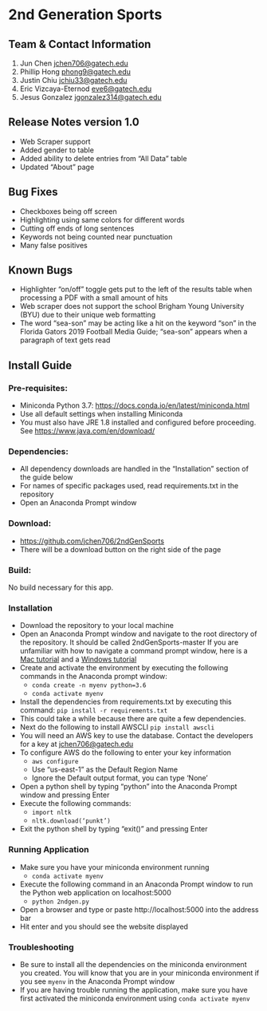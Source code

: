# 2nd Generation Sports

## Team & Contact Information

1. Jun Chen  jchen706@gatech.edu 
2. Phillip Hong phong9@gatech.edu 
3. Justin Chiu jchiu33@gatech.edu 
4. Eric Vizcaya-Eternod eve6@gatech.edu
5. Jesus Gonzalez jgonzalez314@gatech.edu 

## Release Notes version 1.0
* Web Scraper support
* Added gender to table
* Added ability to delete entries from “All Data” table
* Updated “About” page

## Bug Fixes
* Checkboxes being off screen
* Highlighting using same colors for different words
* Cutting off ends of long sentences
* Keywords not being counted near punctuation
* Many false positives

## Known Bugs
* Highlighter “on/off” toggle gets put to the left of the results table when processing a PDF with a small amount of hits
* Web scraper does not support the school Brigham Young University (BYU) due to their unique web formatting
* The word “sea-son” may be acting like a hit on the keyword “son” in the Florida Gators 2019 Football Media Guide; “sea-son” appears when a paragraph of text gets read

## Install Guide
### Pre-requisites:
* Miniconda Python 3.7: https://docs.conda.io/en/latest/miniconda.html
* Use all default settings when installing Miniconda
* You must also have JRE 1.8 installed and configured before proceeding. See https://www.java.com/en/download/

### Dependencies:
* All dependency downloads are handled in the “Installation” section of the guide below 
* For names of specific packages used, read requirements.txt in the repository
* Open an Anaconda Prompt window

### Download:
* https://github.com/jchen706/2ndGenSports
* There will be a download button on the right side of the page

### Build:
No build necessary for this app.

### Installation
* Download the repository to your local machine
* Open an Anaconda Prompt window and navigate to the root directory of the repository. It should be called 2ndGenSports-master
If you are unfamiliar with how to navigate a command prompt window, here is a [Mac tutorial](https://www.macworld.com/article/2042378/master-the-command-line-navigating-files-and-folders.html "Mac tutorial") and a [Windows tutorial](https://www.watchingthenet.com/how-to-navigate-through-folders-when-using-windows-command-prompt.html "Windows tutorial")
* Create and activate the environment by executing the following commands in the Anaconda prompt window:
    * `conda create -n myenv python=3.6`
    * `conda activate myenv`
* Install the dependencies from requirements.txt by executing this command:
    `pip install -r requirements.txt`
* This could take a while because there are quite a few dependencies.
* Next do the following to install AWSCLI
    `pip install awscli`
* You will need an AWS key to use the database. Contact the developers for a key at jchen706@gatech.edu
* To configure AWS do the following to enter your key information
    * `aws configure`
    * Use “us-east-1” as the Default Region Name
    * Ignore the Default output format, you can type ‘None’
* Open a python shell by typing “python” into the Anaconda Prompt window and pressing Enter
* Execute the following commands:
    * `import nltk`
    * `nltk.download(‘punkt’)`
* Exit the python shell by typing “exit()” and pressing Enter

### Running Application
* Make sure you have your miniconda environment running
    * `conda activate myenv`
* Execute the following command in an Anaconda Prompt window to run the Python web application on localhost:5000
    * `python 2ndgen.py`
* Open a browser and type or paste http://localhost:5000 into the address bar
* Hit enter and you should see the website displayed

### Troubleshooting
* Be sure to install all the dependencies on the miniconda environment you created. You will know that you are in your miniconda environment if you see `myenv` in the Anaconda Prompt window
* If you are having trouble running the application, make sure you have first activated the miniconda environment using `conda activate myenv`
